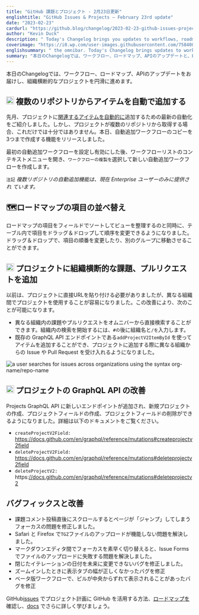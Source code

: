 ```yaml
---
title: "GitHub 課題とプロジェクト - 2月23日更新"
englishtitle: "GitHub Issues & Projects – February 23rd update"
date: "2023-02-23"
cardurl: "https://github.blog/changelog/2023-02-23-github-issues-projects-february-23rd-update"
author: "Kevin Duck"
description: " Today's Changelog brings you updates to workflows, roadmaps, our API and makes cross organization projects a breeze!  Automatically add items from multiple repositories  Last month, we shared the latest automation to help you automatically add relevant items to your project! However, if your project pulls from multiple repositories, this wasn't enough. Today, we're shipping the ability to create up to 3 copies of the auto-add workflow.  After configuring and enabling the initial auto-add workflow, open the context menu in the workflow list and select Duplicate workflow to create a new auto-add workflow.  Note Multi-repository auto-add is currently only shipped to Enterprise users  🗺 Reordering roadmap items  Alongside sorting your roadmap items by a field to organize your view, you can now reorder your items by dragging and dropping them in the table. Quickly make adjustments to the ordering of your items or move them to a different group altogether with the new drag-and-drop functionality.  Add cross-organization issues and pull requests to Projects  We've made it easier to use Projects across different organizations, previously this required pasting URLs to a project directly. With this improvement you can:  Search within different organizations for issues or pull requests directly from the omnibar. Just hit # followed by the organization name and a / to start searching with"
coverimage: "https://i0.wp.com/user-images.githubusercontent.com/7584089/220968252-ab56cf88-b42f-4d14-a44b-b84e645d6262.png?ssl=1"
englishsummary: " the omnibar. Today's Changelog brings updates to workflows, roadmaps, the API, and the ability to add cross-organization issues and pull requests to Projects, making cross organization projects easier."
summary: "本日のChangelogでは、ワークフロー、ロードマップ、APIのアップデートと、Projectsに組織横断的な課題やプルリクエストを追加できるようになり、組織横断的なプロジェクトをより簡単に行えるようになりました。"
---
```


<p>本日のChangelogでは、ワークフロー、ロードマップ、APIのアップデートをお届けし、組織横断的なプロジェクトを円滑に進めます。</p>
<h2 id="&#x2795;-automatically-add-items-from-multiple-repositories" id="&#x2795;-automatically-add-items-from-multiple-repositories" ><img src="https://s.w.org/images/core/emoji/14.0.0/72x72/2795.png" alt="➕" class="wp-smiley" style="height: 1em; max-height: 1em;" /> 複数のリポジトリからアイテムを自動で追加する<a href="#&#x2795;-automatically-add-items-from-multiple-repositories" class="heading-link pl-2 text-italic text-bold" aria-label="&#x2795; Automatically add items from multiple repositories"></a></h2>
<p>先月、プロジェクトに<a href="https://github.blog/changelog/2023-01-19-github-issues-january-19th-update/#%F0%9F%A4%96-automatically-add-project-items-enterprise-accounts-only">関連するアイテムを自動的に</a>追加するための最新の自動化をご紹介しました。しかし、プロジェクトが複数のリポジトリから取得する場合、これだけでは十分ではありません。本日、自動追加ワークフローのコピーを3つまで作成する機能をリリースしました。</p>
<p>最初の自動追加ワークフローを設定し有効にした後、ワークフローリストのコンテキストメニューを開き、<code>ワークフローの複製を</code>選択して新しい自動追加ワークフローを作成します。</p>
<p><code>注記</code> <em>複数リポジトリの自動追加機能は、現在 Enterprise ユーザーのみに提供され ています。</em></p>

<h2 id="world_map-reordering-roadmap-items" id="world_map-reordering-roadmap-items" ><g-emoji fallback-src="https://github.githubassets.com/images/icons/emoji/unicode/1f5fa.png?v8" alias="world_map">🗺</g-emoji>ロードマップの項目の並べ替え<a href="#world_map-reordering-roadmap-items" class="heading-link pl-2 text-italic text-bold" aria-label="&lt;g-emoji fallback-src=&quot;https://github.githubassets.com/images/icons/emoji/unicode/1f5fa.png?v8&quot; alias=&quot;world_map&quot;&gt;&#128506;&lt;/g-emoji&gt; Reordering roadmap items"></a></h2>
<p>ロードマップの項目をフィールドでソートしてビューを整理するのと同時に、テーブル内で項目をドラッグ＆ドロップして順序を変更できるようになりました。ドラッグ＆ドロップで、項目の順番を変更したり、別のグループに移動させることができます。</p>

<h2 id="&#x2194;-add-cross-organization-issues-and-pull-requests-to-projects" id="&#x2194;-add-cross-organization-issues-and-pull-requests-to-projects" ><img src="https://s.w.org/images/core/emoji/14.0.0/72x72/2194.png" alt="↔" class="wp-smiley" style="height: 1em; max-height: 1em;" /> プロジェクトに組織横断的な課題、プルリクエストを追加<a href="#&#x2194;-add-cross-organization-issues-and-pull-requests-to-projects" class="heading-link pl-2 text-italic text-bold" aria-label="&#x2194; Add cross-organization issues and pull requests to Projects"></a></h2>
<p>以前は、プロジェクトに直接URLを貼り付ける必要がありましたが、異なる組織間でプロジェクトを使用することが容易になりました。この改善により、次のことが可能になります。</p>
<ul>
<li>異なる組織内の課題やプルリクエストをオムニバーから直接検索することができます。組織内の検索を開始するには、<code>#の</code>後に組織名と<code>/を</code>入力します。 </li>
<li>既存の GraphQL API エンドポイントである<code>addProjectV2ItemById</code> を使ってアイテムを追加することができ、プロジェクトに追加する際に異なる組織からの Issue や Pull Request を受け入れるようになりました。 </li>
</ul>
<p><img decoding="async" src="https://i0.wp.com/user-images.githubusercontent.com/7584089/220968252-ab56cf88-b42f-4d14-a44b-b84e645d6262.png?ssl=1" alt="a user searches for issues across organizations using the syntax org-name/repo-name" data-recalc-dims="1"></p>
<h2 id="&#x1f4ca;-projects-graphql-api-improvements" id="&#x1f4ca;-projects-graphql-api-improvements" ><img src="https://s.w.org/images/core/emoji/14.0.0/72x72/1f4ca.png" alt="📊" class="wp-smiley" style="height: 1em; max-height: 1em;" /> プロジェクトの GraphQL API の改善<a href="#&#x1f4ca;-projects-graphql-api-improvements" class="heading-link pl-2 text-italic text-bold" aria-label="&#x1f4ca; Projects GraphQL API improvements"></a></h2>
<p>Projects GraphQL API に新しいエンドポイントが追加され、新規プロジェクトの作成、プロジェクトフィールドの作成、プロジェクトフィールドの削除ができるようになりました。詳細は以下のドキュメントをご覧ください。</p>
<ul>
<li><code>createProjectV2Field:</code> <a href="https://docs.github.com/en/graphql/reference/mutations#createprojectv2field">https://docs.github.com/en/graphql/reference/mutations#createprojectv2field</a></li>
<li><code>deleteProjectV2Field:</code> <a href="https://docs.github.com/en/graphql/reference/mutations#deleteprojectv2field">https://docs.github.com/en/graphql/reference/mutations#deleteprojectv2field</a></li>
<li><code>deleteProjectV2:</code> https:<a href="https://docs.github.com/en/graphql/reference/mutations#deleteprojectv2">//docs.github.com/en/graphql/reference/mutations#deleteprojectv2</a></li>
</ul>
<h2 id="sparkles-bug-fixes-and-improvements" id="sparkles-bug-fixes-and-improvements" >バグフィックスと改善<a href="#sparkles-bug-fixes-and-improvements" class="heading-link pl-2 text-italic text-bold" aria-label="&lt;g-emoji fallback-src=&quot;https://github.githubassets.com/images/icons/emoji/unicode/2728.png?v8&quot; alias=&quot;sparkles&quot;&gt;&#10024;&lt;/g-emoji&gt; Bug fixes and improvements"></a></h2>
<ul>
<li>課題コメント投稿直後にスクロールするとページが「ジャンプ」してしまうフォーカスの問題を修正しました。 </li>
<li>Safari と Firefox で<code>TGZ</code>ファイルのアップロードが機能しない問題を解決しました。 </li>
<li>マークダウンエディタ間でフォーカスを素早く切り替えると、Issue Forms でファイルのアップロードに失敗する問題を解決しました。 </li>
<li>閉じたイテレーションの日付を未来に変更できないバグを修正しました。</li>
<li>ズームインしたときに表示タブの幅が正しくなかったバグを修正 </li>
<li>ベータ版ワークフローで、ピルが中央からずれて表示されることがあったバグを修正</li>
</ul>
<p>GitHub<a href="http://github.com/features/issues">issues</a> でプロジェクト計画に GitHub を活用する方法、<a href="https://github.com/orgs/github/projects/4247/views/7">ロードマップを</a>確認し、<a href="https://docs.github.com/issues">docs</a> でさらに詳しく学びましょう。</p>


